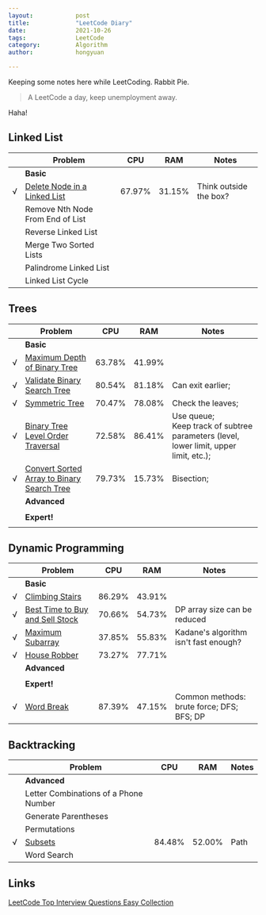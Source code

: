 ```yaml
---
layout:            post
title:             "LeetCode Diary"
date:              2021-10-26
tags:              LeetCode
category:          Algorithm
author:            hongyuan

---
```


Keeping some notes here while LeetCoding. Rabbit Pie.

> A LeetCode a day, keep unemployment away.

Haha!

## Linked List

|      | Problem | CPU | RAM | Notes |
| ---- | ------- | --- | --- | ----- |
| | **Basic** |
| √ | [Delete Node in a Linked List](https://github.com/HongyuanH/LeetCodeAns/blob/main/topInterviewQuestionsEasy/linkedList/DeleteNodeInALinkedList.py) | 67.97% | 31.15% | Think outside the box? |
|  | Remove Nth Node From End of List |
|  | Reverse Linked List |
|  | Merge Two Sorted Lists |
|  | Palindrome Linked List |
|  | Linked List Cycle |


## Trees

|      | Problem | CPU | RAM | Notes |
| ---- | ------- | --- | --- | ----- |
| | **Basic** |
| √ | [Maximum Depth of Binary Tree](https://github.com/HongyuanH/LeetCodeAns/blob/main/topInterviewQuestionsEasy/trees/MaximumDepthOfBinaryTree.py) | 63.78% | 41.99% |
| √ | [Validate Binary Search Tree](https://github.com/HongyuanH/LeetCodeAns/blob/main/topInterviewQuestionsEasy/trees/ValidateBinarySearchTree.py) | 80.54% | 81.18% | Can exit earlier; |
| √ | [Symmetric Tree](https://github.com/HongyuanH/LeetCodeAns/blob/main/topInterviewQuestionsEasy/trees/SymmetricTree.py) | 70.47% | 78.08% | Check the leaves; |
| √ | [Binary Tree Level Order Traversal](https://github.com/HongyuanH/LeetCodeAns/blob/main/topInterviewQuestionsEasy/trees/BinaryTreeLevelOrderTraversal.py) | 72.58% | 86.41% | Use queue;<br />Keep track of subtree parameters (level, lower limit, upper limit, etc.); |
| √ | [Convert Sorted Array to Binary Search Tree](https://github.com/HongyuanH/LeetCodeAns/blob/main/topInterviewQuestionsEasy/trees/ConvertSortedArrayToBinarySearchTree.py) | 79.73%  | 15.73% | Bisection; |
| | **Advanced** | 
| |
| | **Expert!** | 
| |

## Dynamic Programming

|      | Problem | CPU | RAM | Notes |
| ---- | ------- | --- | --- | ----- |
| | **Basic** |
| √ | [Climbing Stairs](https://github.com/HongyuanH/LeetCodeAns/blob/main/topInterviewQuestionsEasy/dynamicProgramming/ClimbingStairs.py) | 86.29% | 43.91% |
| √ | [Best Time to Buy and Sell Stock](https://github.com/HongyuanH/LeetCodeAns/blob/main/topInterviewQuestionsEasy/dynamicProgramming/BestTimeToBuyAndSellStock.py) | 70.66% | 54.73% | DP array size can be reduced |
| √ | [Maximum Subarray](https://github.com/HongyuanH/LeetCodeAns/blob/main/topInterviewQuestionsEasy/dynamicProgramming/ClimbingStairs.py) | 37.85% | 55.83% |  Kadane's algorithm isn't fast enough? |
| √ | [House Robber](https://github.com/HongyuanH/LeetCodeAns/blob/main/topInterviewQuestionsEasy/dynamicProgramming/HouseRobber.py) | 73.27% | 77.71% |
| | **Advanced** | 
| |
| | **Expert!** | 
| √ | [Word Break](https://github.com/HongyuanH/LeetCodeAns/blob/main/topInterviewQuestionsHard/dynamicProgramming/WordBreak.py) | 87.39% | 47.15% | Common methods: brute force; DFS; BFS; DP |

## Backtracking

|      | Problem | CPU | RAM | Notes |
| ---- | ------- | --- | --- | ----- |
| | **Advanced** |
|   | Letter Combinations of a Phone Number |
|   | Generate Parentheses |
|   | Permutations |
| √ | [Subsets](https://github.com/HongyuanH/LeetCodeAns/blob/main/topInterviewQuestionsMedium/backTracking/Subsets.py)| 84.48% | 52.00% | Path |
|   | Word Search |
  
## Links

[LeetCode Top Interview Questions Easy Collection](https://leetcode.com/explore/interview/card/top-interview-questions-easy)